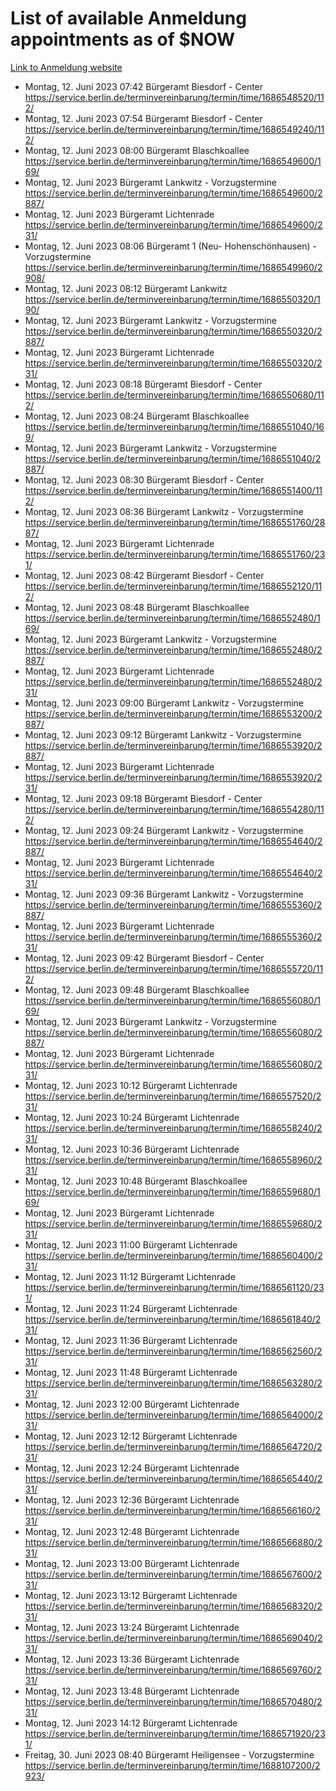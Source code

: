 # List of available Anmeldung appointments as of $NOW
[Link to Anmeldung website](https://service.berlin.de/terminvereinbarung/termin/tag.php?termin=1&anliegen[]=120686&dienstleisterlist=122210,122217,327316,122219,327312,122227,327314,122231,327346,122243,327348,122254,122252,329742,122260,329745,122262,329748,122271,327278,122273,327274,122277,327276,330436,122280,327294,122282,327290,122284,327292,122291,327270,122285,327266,122286,327264,122296,327268,150230,329760,122297,327286,122294,327284,122312,329763,122314,329775,122304,327330,122311,327334,122309,327332,317869,122281,327352,122279,329772,122283,122276,327324,122274,327326,122267,329766,122246,327318,122251,327320,122257,327322,122208,327298,122226,327300&herkunft=http%3A%2F%2Fservice.berlin.de%2Fdienstleistung%2F120686%2F)
- Montag, 12. Juni 2023 07:42 Bürgeramt Biesdorf - Center https://service.berlin.de/terminvereinbarung/termin/time/1686548520/112/
- Montag, 12. Juni 2023 07:54 Bürgeramt Biesdorf - Center https://service.berlin.de/terminvereinbarung/termin/time/1686549240/112/
- Montag, 12. Juni 2023 08:00 Bürgeramt Blaschkoallee https://service.berlin.de/terminvereinbarung/termin/time/1686549600/169/
- Montag, 12. Juni 2023  Bürgeramt Lankwitz - Vorzugstermine https://service.berlin.de/terminvereinbarung/termin/time/1686549600/2887/
- Montag, 12. Juni 2023  Bürgeramt Lichtenrade https://service.berlin.de/terminvereinbarung/termin/time/1686549600/231/
- Montag, 12. Juni 2023 08:06 Bürgeramt 1 (Neu- Hohenschönhausen) - Vorzugstermine https://service.berlin.de/terminvereinbarung/termin/time/1686549960/2908/
- Montag, 12. Juni 2023 08:12 Bürgeramt Lankwitz https://service.berlin.de/terminvereinbarung/termin/time/1686550320/190/
- Montag, 12. Juni 2023  Bürgeramt Lankwitz - Vorzugstermine https://service.berlin.de/terminvereinbarung/termin/time/1686550320/2887/
- Montag, 12. Juni 2023  Bürgeramt Lichtenrade https://service.berlin.de/terminvereinbarung/termin/time/1686550320/231/
- Montag, 12. Juni 2023 08:18 Bürgeramt Biesdorf - Center https://service.berlin.de/terminvereinbarung/termin/time/1686550680/112/
- Montag, 12. Juni 2023 08:24 Bürgeramt Blaschkoallee https://service.berlin.de/terminvereinbarung/termin/time/1686551040/169/
- Montag, 12. Juni 2023  Bürgeramt Lankwitz - Vorzugstermine https://service.berlin.de/terminvereinbarung/termin/time/1686551040/2887/
- Montag, 12. Juni 2023 08:30 Bürgeramt Biesdorf - Center https://service.berlin.de/terminvereinbarung/termin/time/1686551400/112/
- Montag, 12. Juni 2023 08:36 Bürgeramt Lankwitz - Vorzugstermine https://service.berlin.de/terminvereinbarung/termin/time/1686551760/2887/
- Montag, 12. Juni 2023  Bürgeramt Lichtenrade https://service.berlin.de/terminvereinbarung/termin/time/1686551760/231/
- Montag, 12. Juni 2023 08:42 Bürgeramt Biesdorf - Center https://service.berlin.de/terminvereinbarung/termin/time/1686552120/112/
- Montag, 12. Juni 2023 08:48 Bürgeramt Blaschkoallee https://service.berlin.de/terminvereinbarung/termin/time/1686552480/169/
- Montag, 12. Juni 2023  Bürgeramt Lankwitz - Vorzugstermine https://service.berlin.de/terminvereinbarung/termin/time/1686552480/2887/
- Montag, 12. Juni 2023  Bürgeramt Lichtenrade https://service.berlin.de/terminvereinbarung/termin/time/1686552480/231/
- Montag, 12. Juni 2023 09:00 Bürgeramt Lankwitz - Vorzugstermine https://service.berlin.de/terminvereinbarung/termin/time/1686553200/2887/
- Montag, 12. Juni 2023 09:12 Bürgeramt Lankwitz - Vorzugstermine https://service.berlin.de/terminvereinbarung/termin/time/1686553920/2887/
- Montag, 12. Juni 2023  Bürgeramt Lichtenrade https://service.berlin.de/terminvereinbarung/termin/time/1686553920/231/
- Montag, 12. Juni 2023 09:18 Bürgeramt Biesdorf - Center https://service.berlin.de/terminvereinbarung/termin/time/1686554280/112/
- Montag, 12. Juni 2023 09:24 Bürgeramt Lankwitz - Vorzugstermine https://service.berlin.de/terminvereinbarung/termin/time/1686554640/2887/
- Montag, 12. Juni 2023  Bürgeramt Lichtenrade https://service.berlin.de/terminvereinbarung/termin/time/1686554640/231/
- Montag, 12. Juni 2023 09:36 Bürgeramt Lankwitz - Vorzugstermine https://service.berlin.de/terminvereinbarung/termin/time/1686555360/2887/
- Montag, 12. Juni 2023  Bürgeramt Lichtenrade https://service.berlin.de/terminvereinbarung/termin/time/1686555360/231/
- Montag, 12. Juni 2023 09:42 Bürgeramt Biesdorf - Center https://service.berlin.de/terminvereinbarung/termin/time/1686555720/112/
- Montag, 12. Juni 2023 09:48 Bürgeramt Blaschkoallee https://service.berlin.de/terminvereinbarung/termin/time/1686556080/169/
- Montag, 12. Juni 2023  Bürgeramt Lankwitz - Vorzugstermine https://service.berlin.de/terminvereinbarung/termin/time/1686556080/2887/
- Montag, 12. Juni 2023  Bürgeramt Lichtenrade https://service.berlin.de/terminvereinbarung/termin/time/1686556080/231/
- Montag, 12. Juni 2023 10:12 Bürgeramt Lichtenrade https://service.berlin.de/terminvereinbarung/termin/time/1686557520/231/
- Montag, 12. Juni 2023 10:24 Bürgeramt Lichtenrade https://service.berlin.de/terminvereinbarung/termin/time/1686558240/231/
- Montag, 12. Juni 2023 10:36 Bürgeramt Lichtenrade https://service.berlin.de/terminvereinbarung/termin/time/1686558960/231/
- Montag, 12. Juni 2023 10:48 Bürgeramt Blaschkoallee https://service.berlin.de/terminvereinbarung/termin/time/1686559680/169/
- Montag, 12. Juni 2023  Bürgeramt Lichtenrade https://service.berlin.de/terminvereinbarung/termin/time/1686559680/231/
- Montag, 12. Juni 2023 11:00 Bürgeramt Lichtenrade https://service.berlin.de/terminvereinbarung/termin/time/1686560400/231/
- Montag, 12. Juni 2023 11:12 Bürgeramt Lichtenrade https://service.berlin.de/terminvereinbarung/termin/time/1686561120/231/
- Montag, 12. Juni 2023 11:24 Bürgeramt Lichtenrade https://service.berlin.de/terminvereinbarung/termin/time/1686561840/231/
- Montag, 12. Juni 2023 11:36 Bürgeramt Lichtenrade https://service.berlin.de/terminvereinbarung/termin/time/1686562560/231/
- Montag, 12. Juni 2023 11:48 Bürgeramt Lichtenrade https://service.berlin.de/terminvereinbarung/termin/time/1686563280/231/
- Montag, 12. Juni 2023 12:00 Bürgeramt Lichtenrade https://service.berlin.de/terminvereinbarung/termin/time/1686564000/231/
- Montag, 12. Juni 2023 12:12 Bürgeramt Lichtenrade https://service.berlin.de/terminvereinbarung/termin/time/1686564720/231/
- Montag, 12. Juni 2023 12:24 Bürgeramt Lichtenrade https://service.berlin.de/terminvereinbarung/termin/time/1686565440/231/
- Montag, 12. Juni 2023 12:36 Bürgeramt Lichtenrade https://service.berlin.de/terminvereinbarung/termin/time/1686566160/231/
- Montag, 12. Juni 2023 12:48 Bürgeramt Lichtenrade https://service.berlin.de/terminvereinbarung/termin/time/1686566880/231/
- Montag, 12. Juni 2023 13:00 Bürgeramt Lichtenrade https://service.berlin.de/terminvereinbarung/termin/time/1686567600/231/
- Montag, 12. Juni 2023 13:12 Bürgeramt Lichtenrade https://service.berlin.de/terminvereinbarung/termin/time/1686568320/231/
- Montag, 12. Juni 2023 13:24 Bürgeramt Lichtenrade https://service.berlin.de/terminvereinbarung/termin/time/1686569040/231/
- Montag, 12. Juni 2023 13:36 Bürgeramt Lichtenrade https://service.berlin.de/terminvereinbarung/termin/time/1686569760/231/
- Montag, 12. Juni 2023 13:48 Bürgeramt Lichtenrade https://service.berlin.de/terminvereinbarung/termin/time/1686570480/231/
- Montag, 12. Juni 2023 14:12 Bürgeramt Lichtenrade https://service.berlin.de/terminvereinbarung/termin/time/1686571920/231/
- Freitag, 30. Juni 2023 08:40 Bürgeramt Heiligensee - Vorzugstermine https://service.berlin.de/terminvereinbarung/termin/time/1688107200/2923/
